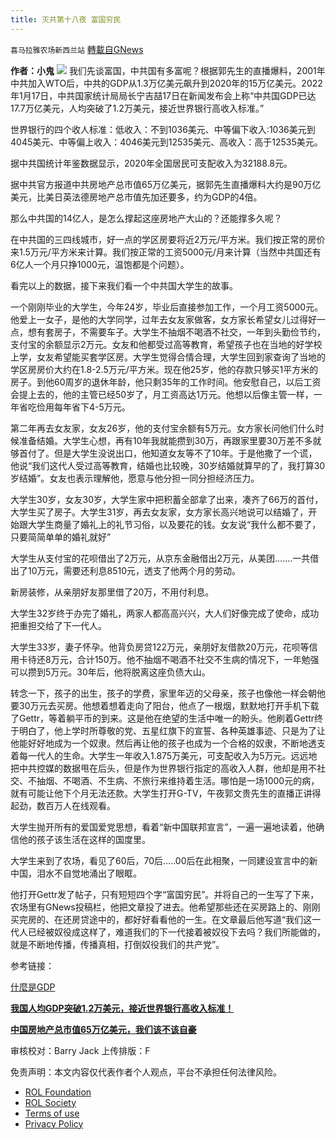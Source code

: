 ```yaml
---
title: 灭共第十八夜 富国穷民
---
```

`喜马拉雅农场新西兰站` [轉載自GNews](https://gnews.org/zh-hans/1882569/)

**作者：小鬼**
![](https://assets.gnews.org/wp-content/uploads/2022/01/下载.jpeg)
我们先谈富国，中共国有多富呢？根据郭先生的直播爆料，2001年中共加入WTO后，中共的GDP从1.3万亿美元飙升到2020年的15万亿美元。2022年1月17日，中共国家统计局局长宁吉喆17日在新闻发布会上称“中共国GDP已达17.7万亿美元，人均突破了1.2万美元，接近世界银行高收入标准。”

世界银行的四个收人标准：低收入：不到1036美元、中等偏下收入:1036美元到4045美元、中等偏上收入：4046美元到12535美元、高收入：高于12535美元。

据中共国统计年鉴数据显示，2020年全国居民可支配收入为32188.8元。

据中共官方报道中共房地产总市值65万亿美元，据郭先生直播爆料大约是90万亿美元，比美日英法德房地产总市值先加还要多，约为GDP的4倍。

那么中共国的14亿人，是怎么撑起这座房地产大山的？还能撑多久呢？

在中共国的三四线城市，好一点的学区房要将近2万元/平方米。我们按正常的房价来1.5万元/平方米来计算。我们按正常的工资5000元/月来计算（当然中共国还有6亿人一个月只挣1000元，温饱都是个问题）。

看完以上的数据，接下来我们看一个中共国大学生的故事。

一个刚刚毕业的大学生，今年24岁，毕业后直接参加工作，一个月工资5000元。他爱上一女子，是他的大学同学，过年去女友家做客，女方家长希望女儿过得好一点，想有套房子，不需要车子。大学生不抽烟不喝酒不社交，一年到头勤俭节约，支付宝的余额显示2万元。女友和他都受过高等教育，希望孩子也在当地的好学校上学，女友希望能买套学区房。大学生觉得合情合理，大学生回到家查询了当地的学区房房价大约在1.8-2.5万元/平方米。现在他25岁，他的存款只够买1平方米的房子。到他60周岁的退休年龄，他只剩35年的工作时间。他安慰自己，以后工资会提上去的，他的主管已经50岁了，月工资高达1万元。他想以后像主管一样，一年省吃俭用每年省下4-5万元。

第二年再去女友家，女友26岁，他的支付宝余额有5万元。女方家长问他们什么时候准备结婚。大学生心想，再有10年我就能攒到30万，再跟家里要30万差不多就够首付了。但是大学生没说出口，他知道女友等不了10年。于是他撒了一个谎，他说“我们这代人受过高等教育，结婚也比较晚，30岁结婚就算早的了，我打算30岁结婚”。女友也表示理解他，愿意与他分担一同分担经济压力。

大学生30岁，女友30岁，大学生家中把积蓄全部拿了出来，凑齐了66万的首付，大学生买了房子。大学生31岁，再去女友家，女方家长高兴地说可以结婚了，开始跟大学生商量了婚礼上的礼节习俗，以及要花的钱。女友说“我什么都不要了，只要简简单单的婚礼就好”

大学生从支付宝的花呗借出了2万元，从京东金融借出2万元，从美团…….一共借出了10万元，需要还利息8510元，透支了他两个月的劳动。

新房装修，从亲朋好友那里借了20万，不用付利息。

大学生32岁终于办完了婚礼，两家人都高高兴兴，大人们好像完成了使命，成功把重担交给了下一代人。

大学生33岁，妻子怀孕。他背负房贷122万元，亲朋好友借款20万元，花呗等信用卡待还8万元，合计150万。他不抽烟不喝酒不社交不生病的情况下，一年勉强可以攒到5万元。30年后，他将脱离这座负债大山。

转念一下，孩子的出生，孩子的学费，家里年迈的父母亲，孩子也像他一样会朝他要30万元去买房。他想着想着走向了阳台，他点了一根烟，默默地打开手机下载了Gettr，等着躺平币的到来。这是他在绝望的生活中唯一的盼头。他刷着Gettr终于明白了，他上学时所尊敬的党、五星红旗下的宣誓、各种英雄事迹、只是为了让他能好好地成为一个奴隶。然后再让他的孩子也成为一个合格的奴隶，不断地透支着每一代人的生命。大学生一年收入1.875万美元，可支配收入为5万元。远远地把中共控媒的数据甩在后头，但是作为世界银行指定的高收入人群，他却是用不社交、不抽烟、不喝酒、不生病、不旅行来维持着生活。哪怕是一场1000元的病，就有可能让他下个月无法还款。大学生打开G-TV，午夜郭文贵先生的直播正讲得起劲，数百万人在线观看。

大学生抛开所有的爱国爱党思想，看着“新中国联邦宣言”，一遍一遍地读着，他确信他的孩子该生活在这样的国度里。

大学生来到了农场，看见了60后，70后…..00后在此相聚，一同建设宣言中的新中国，泪水不自觉地涌出了眼眶。

他打开Gettr发了帖子，只有短短四个字“富国穷民”。并将自己的一生写了下来，农场里有GNews投稿栏，他把文章投了进去。他希望那些还在买房路上的、刚刚买完房的、在还房贷途中的，都好好看看他的一生。在文章最后他写道“我们这一代人已经被奴役成这样了，难道我们的下一代接着被奴役下去吗？我们所能做的，就是不断地传播，传播真相，打倒奴役我们的共产党”。

参考链接：

[什麼是GDP](https://www.nfscdict.com/GDP)

**[我国人均GDP突破1.2万美元，接近世界银行高收入标准！](https://baijiahao.baidu.com/s?id=1722170502078054819&amp;wfr=spider&amp;for=pc)**

**[中国房地产总市值65万亿美元，我们该不该自豪](https://baijiahao.baidu.com/s?id=1716305678507937585&amp;wfr=spider&amp;for=pc)**



审核校对：Barry Jack
上传排版：F

 

免责声明：本文内容仅代表作者个人观点，平台不承担任何法律风险。

- [ROL Foundation](https://rolfoundation.org/)
- [ROL Society](https://rolsociety.org/)
- [Terms of use](https://gnews.org/terms-of-use-3/)
- [Privacy Policy](https://gnews.org/privacy-policy/)
